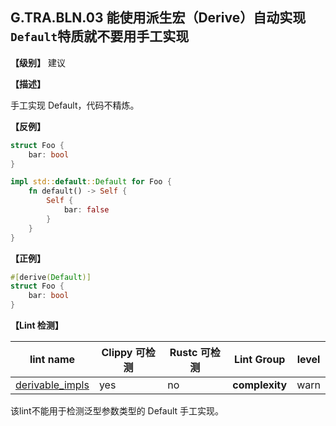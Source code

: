 ## G.TRA.BLN.03   能使用派生宏（Derive）自动实现`Default`特质就不要用手工实现 

**【级别】** 建议

**【描述】**

手工实现 Default，代码不精炼。 

**【反例】**

```rust
struct Foo {
    bar: bool
}

impl std::default::Default for Foo {
    fn default() -> Self {
        Self {
            bar: false
        }
    }
}
```

**【正例】**

```rust
#[derive(Default)]
struct Foo {
    bar: bool
}
```

**【Lint 检测】**

| lint name                                                    | Clippy 可检测 | Rustc 可检测 | Lint Group     | level |
| ------------------------------------------------------------ | ------------- | ------------ | -------------- | ----- |
| [derivable_impls](https://rust-lang.github.io/rust-clippy/master/#derivable_impls) | yes           | no           | **complexity** | warn  |

该lint不能用于检测泛型参数类型的 Default 手工实现。
